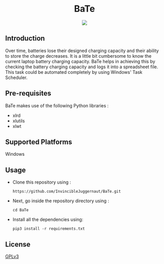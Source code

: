 
<h1 align="center">
  <b>BaTe</b>
  </h1>

<p align="center">
  <a href="">
    <img src="https://img.shields.io/badge/Platform-Windows-black">
  </a>
  </p>

<h2>Introduction</h2>

<p>Over time, batteries lose their designed charging capacity and their ability to store the charge decreases. It is a little bit cumbersome to know the current laptop battery charging capacity. BaTe helps in achieving this by checking the battery charging capacity and logs it into a spreadsheet file. This task could be automated completely by using Windows' Task Scheduler.</p>


<h2>Pre-requisites</h2>

<p> BaTe makes use of the following Python libraries : 
<ul>
  <li>xlrd</li>
  <li>xlutils</li>
  <li>xlwt</li>
  </ul>
  </p>

<h2>Supported Platforms</h2>

<p>Windows</p>

<h2>Usage</h2>

<ul type="disc">

  <li>Clone this repository using :
  
  ```
  https://github.com/InvincibleJuggernaut/BaTe.git
  ```
  </li>
  <li> Next, go inside the repository directory using :

   ```
  cd BaTe
  ```
  </li>
  <li> Install all the dependencies using:

```
pip3 install -r requirements.txt
```
</li>
</ul>

<h2>License</h2>

<a href="LICENSE">GPLv3</a>
